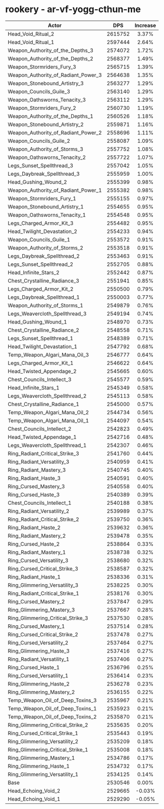# rookery - ar-vf-yogg-cthun-me
| Actor | DPS | Increase |
|---|:---:|:---:|
|Head_Void_Ritual_2|2615752|3.37%|
|Head_Void_Ritual_1|2597444|2.64%|
|Weapon_Authority_of_the_Depths_3|2574072|1.72%|
|Weapon_Authority_of_the_Depths_2|2568377|1.49%|
|Weapon_Stormriders_Fury_3|2565715|1.39%|
|Weapon_Authority_of_Radiant_Power_3|2564638|1.35%|
|Weapon_Stonebound_Artistry_3|2563277|1.29%|
|Weapon_Councils_Guile_3|2563140|1.29%|
|Weapon_Oathsworns_Tenacity_3|2563112|1.29%|
|Weapon_Stormriders_Fury_2|2560730|1.19%|
|Weapon_Authority_of_the_Depths_1|2560526|1.18%|
|Weapon_Stonebound_Artistry_2|2559871|1.16%|
|Weapon_Authority_of_Radiant_Power_2|2558696|1.11%|
|Weapon_Councils_Guile_2|2558087|1.09%|
|Weapon_Authority_of_Storms_3|2557752|1.08%|
|Weapon_Oathsworns_Tenacity_2|2557722|1.07%|
|Legs_Sunset_Spellthread_3|2557042|1.05%|
|Legs_Daybreak_Spellthread_3|2555959|1.00%|
|Head_Gushing_Wound_2|2555399|0.98%|
|Weapon_Authority_of_Radiant_Power_1|2555382|0.98%|
|Weapon_Stormriders_Fury_1|2555155|0.97%|
|Weapon_Stonebound_Artistry_1|2554655|0.95%|
|Weapon_Oathsworns_Tenacity_1|2554548|0.95%|
|Legs_Charged_Armor_Kit_3|2554482|0.95%|
|Head_Twilight_Devastation_2|2554233|0.94%|
|Weapon_Councils_Guile_1|2553572|0.91%|
|Weapon_Authority_of_Storms_2|2553518|0.91%|
|Legs_Daybreak_Spellthread_2|2553463|0.91%|
|Legs_Sunset_Spellthread_2|2552705|0.88%|
|Head_Infinite_Stars_2|2552442|0.87%|
|Chest_Crystalline_Radiance_3|2551941|0.85%|
|Legs_Charged_Armor_Kit_2|2550500|0.79%|
|Legs_Daybreak_Spellthread_1|2550003|0.77%|
|Weapon_Authority_of_Storms_1|2549879|0.76%|
|Legs_Weavercloth_Spellthread_3|2549194|0.74%|
|Head_Gushing_Wound_1|2548970|0.73%|
|Chest_Crystalline_Radiance_2|2548558|0.71%|
|Legs_Sunset_Spellthread_1|2548389|0.71%|
|Head_Twilight_Devastation_1|2547792|0.68%|
|Temp_Weapon_Algari_Mana_Oil_3|2546777|0.64%|
|Legs_Charged_Armor_Kit_1|2546622|0.64%|
|Head_Twisted_Appendage_2|2545665|0.60%|
|Chest_Councils_Intellect_3|2545577|0.59%|
|Head_Infinite_Stars_1|2545349|0.58%|
|Legs_Weavercloth_Spellthread_2|2545113|0.58%|
|Chest_Crystalline_Radiance_1|2545000|0.57%|
|Temp_Weapon_Algari_Mana_Oil_2|2544734|0.56%|
|Temp_Weapon_Algari_Mana_Oil_1|2544097|0.54%|
|Chest_Councils_Intellect_2|2542823|0.49%|
|Head_Twisted_Appendage_1|2542716|0.48%|
|Legs_Weavercloth_Spellthread_1|2542307|0.46%|
|Ring_Radiant_Critical_Strike_3|2541760|0.44%|
|Ring_Radiant_Versatility_3|2540959|0.41%|
|Ring_Radiant_Mastery_3|2540745|0.40%|
|Ring_Radiant_Haste_3|2540591|0.40%|
|Ring_Cursed_Mastery_3|2540558|0.40%|
|Ring_Cursed_Haste_3|2540389|0.39%|
|Chest_Councils_Intellect_1|2540188|0.38%|
|Ring_Radiant_Versatility_2|2539989|0.37%|
|Ring_Radiant_Critical_Strike_2|2539750|0.36%|
|Ring_Radiant_Haste_2|2539632|0.36%|
|Ring_Radiant_Mastery_2|2539478|0.35%|
|Ring_Cursed_Haste_2|2538864|0.33%|
|Ring_Radiant_Mastery_1|2538738|0.32%|
|Ring_Cursed_Versatility_3|2538680|0.32%|
|Ring_Cursed_Critical_Strike_3|2538587|0.32%|
|Ring_Radiant_Haste_1|2538336|0.31%|
|Ring_Glimmering_Versatility_3|2538225|0.30%|
|Ring_Radiant_Critical_Strike_1|2538176|0.30%|
|Ring_Cursed_Mastery_2|2537847|0.29%|
|Ring_Glimmering_Mastery_3|2537667|0.28%|
|Ring_Glimmering_Critical_Strike_3|2537530|0.28%|
|Ring_Cursed_Mastery_1|2537514|0.28%|
|Ring_Cursed_Critical_Strike_2|2537478|0.27%|
|Ring_Cursed_Versatility_2|2537464|0.27%|
|Ring_Glimmering_Haste_3|2537416|0.27%|
|Ring_Radiant_Versatility_1|2537406|0.27%|
|Ring_Cursed_Haste_1|2536796|0.25%|
|Ring_Cursed_Versatility_1|2536414|0.23%|
|Ring_Glimmering_Haste_2|2536278|0.23%|
|Ring_Glimmering_Mastery_2|2536155|0.22%|
|Temp_Weapon_Oil_of_Deep_Toxins_3|2535967|0.21%|
|Temp_Weapon_Oil_of_Deep_Toxins_1|2535923|0.21%|
|Temp_Weapon_Oil_of_Deep_Toxins_2|2535870|0.21%|
|Ring_Glimmering_Critical_Strike_2|2535635|0.20%|
|Ring_Cursed_Critical_Strike_1|2535443|0.19%|
|Ring_Glimmering_Versatility_2|2535209|0.18%|
|Ring_Glimmering_Critical_Strike_1|2535008|0.18%|
|Ring_Glimmering_Mastery_1|2534786|0.17%|
|Ring_Glimmering_Haste_1|2534732|0.17%|
|Ring_Glimmering_Versatility_1|2534125|0.14%|
|Base|2530546|0.00%|
|Head_Echoing_Void_2|2529665|-0.03%|
|Head_Echoing_Void_1|2529290|-0.05%|
